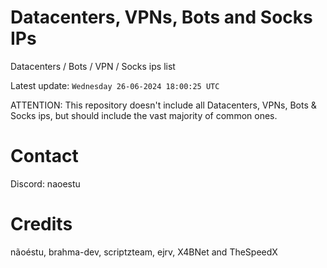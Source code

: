 # Datacenters, VPNs, Bots and Socks IPs
 
Datacenters / Bots / VPN / Socks ips list

Latest update: `Wednesday 26-06-2024 18:00:25 UTC` 

ATTENTION: This repository doesn't include all Datacenters, VPNs, Bots & Socks ips, 
but should include the vast majority of common ones.

# Contact
Discord: naoestu

# Credits
nãoéstu, brahma-dev, scriptzteam, ejrv, X4BNet and TheSpeedX
